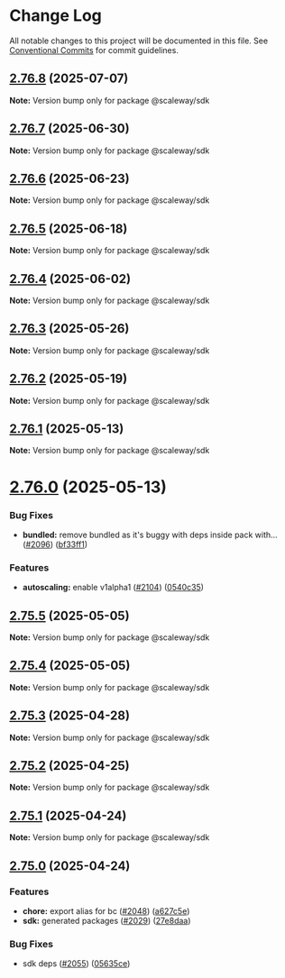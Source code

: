 # Change Log

All notable changes to this project will be documented in this file.
See [Conventional Commits](https://conventionalcommits.org) for commit guidelines.

## [2.76.8](https://github.com/scaleway/scaleway-sdk-js/compare/@scaleway/sdk@2.76.7...@scaleway/sdk@2.76.8) (2025-07-07)

**Note:** Version bump only for package @scaleway/sdk

## [2.76.7](https://github.com/scaleway/scaleway-sdk-js/compare/@scaleway/sdk@2.76.6...@scaleway/sdk@2.76.7) (2025-06-30)

**Note:** Version bump only for package @scaleway/sdk

## [2.76.6](https://github.com/scaleway/scaleway-sdk-js/compare/@scaleway/sdk@2.76.5...@scaleway/sdk@2.76.6) (2025-06-23)

**Note:** Version bump only for package @scaleway/sdk

## [2.76.5](https://github.com/scaleway/scaleway-sdk-js/compare/@scaleway/sdk@2.76.4...@scaleway/sdk@2.76.5) (2025-06-18)

**Note:** Version bump only for package @scaleway/sdk

## [2.76.4](https://github.com/scaleway/scaleway-sdk-js/compare/@scaleway/sdk@2.76.3...@scaleway/sdk@2.76.4) (2025-06-02)

**Note:** Version bump only for package @scaleway/sdk

## [2.76.3](https://github.com/scaleway/scaleway-sdk-js/compare/@scaleway/sdk@2.76.2...@scaleway/sdk@2.76.3) (2025-05-26)

**Note:** Version bump only for package @scaleway/sdk

## [2.76.2](https://github.com/scaleway/scaleway-sdk-js/compare/@scaleway/sdk@2.76.1...@scaleway/sdk@2.76.2) (2025-05-19)

**Note:** Version bump only for package @scaleway/sdk

## [2.76.1](https://github.com/scaleway/scaleway-sdk-js/compare/@scaleway/sdk@2.76.0...@scaleway/sdk@2.76.1) (2025-05-13)

**Note:** Version bump only for package @scaleway/sdk

# [2.76.0](https://github.com/scaleway/scaleway-sdk-js/compare/@scaleway/sdk@2.75.3...@scaleway/sdk@2.76.0) (2025-05-13)

### Bug Fixes

- **bundled:** remove bundled as it's buggy with deps inside pack with… ([#2096](https://github.com/scaleway/scaleway-sdk-js/issues/2096)) ([bf33ff1](https://github.com/scaleway/scaleway-sdk-js/commit/bf33ff1f9cdd951add94817dac27239c86ef5437))

### Features

- **autoscaling:** enable v1alpha1 ([#2104](https://github.com/scaleway/scaleway-sdk-js/issues/2104)) ([0540c35](https://github.com/scaleway/scaleway-sdk-js/commit/0540c35ffc94762eca86d6e31abf37b7653d68d8))

## [2.75.5](https://github.com/scaleway/scaleway-sdk-js/compare/@scaleway/sdk@2.75.3...@scaleway/sdk@2.75.5) (2025-05-05)

**Note:** Version bump only for package @scaleway/sdk

## [2.75.4](https://github.com/scaleway/scaleway-sdk-js/compare/@scaleway/sdk@2.75.3...@scaleway/sdk@2.75.4) (2025-05-05)

**Note:** Version bump only for package @scaleway/sdk

## [2.75.3](https://github.com/scaleway/scaleway-sdk-js/compare/@scaleway/sdk@2.75.2...@scaleway/sdk@2.75.3) (2025-04-28)

**Note:** Version bump only for package @scaleway/sdk

## [2.75.2](https://github.com/scaleway/scaleway-sdk-js/compare/@scaleway/sdk@2.75.1...@scaleway/sdk@2.75.2) (2025-04-25)

**Note:** Version bump only for package @scaleway/sdk

## [2.75.1](https://github.com/scaleway/scaleway-sdk-js/compare/@scaleway/sdk@2.75.0...@scaleway/sdk@2.75.1) (2025-04-24)

**Note:** Version bump only for package @scaleway/sdk

## [2.75.0](https://github.com/scaleway/scaleway-sdk-js/compare/@scaleway/sdk@2.74.0...@scaleway/sdk@2.75.0) (2025-04-24)

### Features

- **chore:** export alias for bc ([#2048](https://github.com/scaleway/scaleway-sdk-js/issues/2048)) ([a627c5e](https://github.com/scaleway/scaleway-sdk-js/commit/a627c5e5b6bae1a81c53ba01bbf9370f995613c9))
- **sdk:** generated packages ([#2029](https://github.com/scaleway/scaleway-sdk-js/issues/2029)) ([27e8daa](https://github.com/scaleway/scaleway-sdk-js/commit/27e8daacea2203f9e41b2920ef03963ed4a7ec09))

### Bug Fixes

- sdk deps ([#2055](https://github.com/scaleway/scaleway-sdk-js/issues/2055)) ([05635ce](https://github.com/scaleway/scaleway-sdk-js/commit/05635cee73c61727a19a79d69fb0bd0bda3034b2))

